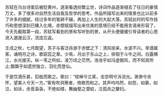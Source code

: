    苏轼在乌台诗案后被贬黄州，逐渐看透纷繁尘世，诗词作品逐渐褪去了往日的豪情万丈，多了很多对自然生活自我及哲学的思考。作品所描写出来的情景也比以前多了许多的细腻，经过多年的笔耕不辍，再加上人生的大起大落，苏轼此时的写作技巧和思想深刻已臻入化境，赤壁赋描写出来优美的意境已经不能用言语来形容了，今天先截取第一段，苏轼写看到的景和写听到的景，从开头便缓缓引导读者的心思进入邈邈云汉，流连忘返。
    
   壬戌之秋，七月既望，苏子与客泛舟游于赤壁之下：清风徐来，水波不兴。举酒属客，诵明月之诗，歌窈窕之章。少焉，月出于东山之上，徘徊于斗牛之间。白露横江，水光接天。纵一苇之所如，凌万顷之茫然。浩浩乎如冯虚御风，而不知其所止;飘飘乎如遗世独立，羽化而登仙。

   于是饮酒乐甚，扣舷而歌之。歌曰：“桂棹兮兰桨，击空明兮泝流光。渺渺兮余怀，望美人兮天一方。”客有吹洞箫者，倚歌而和之。其声呜呜然，如怨，如慕，如泣，如诉，余音袅袅，不绝如缕，舞幽壑之潜蛟，泣孤舟之嫠妇。

